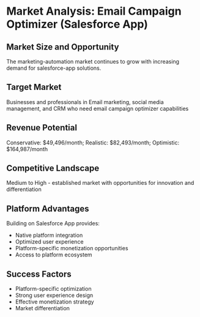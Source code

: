 # Market Analysis: Email Campaign Optimizer (Salesforce App)

## Market Size and Opportunity
The marketing-automation market continues to grow with increasing demand for salesforce-app solutions.

## Target Market
Businesses and professionals in Email marketing, social media management, and CRM who need email campaign optimizer capabilities

## Revenue Potential
Conservative: $49,496/month; Realistic: $82,493/month; Optimistic: $164,987/month

## Competitive Landscape
Medium to High - established market with opportunities for innovation and differentiation

## Platform Advantages
Building on Salesforce App provides:
- Native platform integration
- Optimized user experience
- Platform-specific monetization opportunities
- Access to platform ecosystem

## Success Factors
- Platform-specific optimization
- Strong user experience design
- Effective monetization strategy
- Market differentiation
